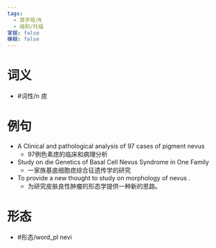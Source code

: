 ```yaml
---
tags:
  - 首字母/N
  - 级别/托福
掌握: false
模糊: false
---
```

# 词义
- #词性/n  痣
# 例句
- A Clinical and pathological analysis of 97 cases of pigment nevus
	- 97例色素痣的临床和病理分析
- Study on die Genetics of Basal Cell Nevus Syndrome in One Family
	- 一家族基底细胞痣综合征遗传学的研究
- To provide a new thought to study on morphology of nevus .
	- 为研究皮肤良性肿瘤的形态学提供一种新的思路。
# 形态
- #形态/word_pl nevi
